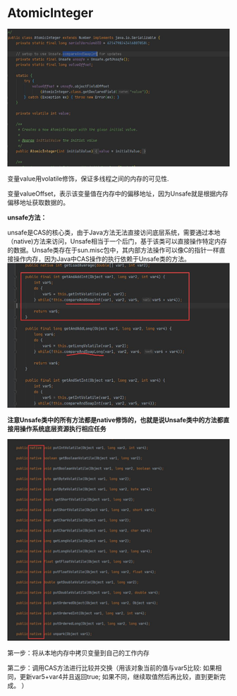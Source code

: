 # AtomicInteger

![](images/a0.jpg)

变量value用volatile修饰，保证多线程之间的内存的可见性.

变量valueOffset，表示该变量值在内存中的偏移地址，因为Unsafe就是根据内存偏移地址获取数据的。

**unsafe方法：**

unsafe是CAS的核心类，由于Java方法无法直接访问底层系统，需要通过本地（native)方法来访问，Unsafe相当于一个后门，基于该类可以直接操作特定内存的数据。Unsafe类存在于sun.misc包中，其内部方法操作可以像C的指针一样直接操作内存，因为Java中CAS操作的执行依赖于Unsafe类的方法。
![](images/a1.jpg)

**注意Unsafe类中的所有方法都是native修饰的，也就是说Unsafe类中的方法都直接用操作系统底层资源执行相应任务**

![](images/a2.jpg)

第一步：将从本地内存中拷贝变量到自己的工作内存

第二步：调用CAS方法进行比较并交换（用该对象当前的值与var5比较:
如果相同，更新var5+var4并且返回true;
如果不同，继续取值然后再比较，直到更新完成。
）

